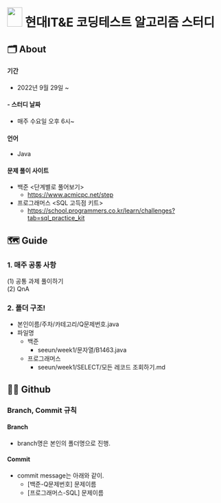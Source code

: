 
# <img src="https://static.wikia.nocookie.net/arendelle/images/d/d2/Olaf.png/revision/latest?cb=20151103113103&path-prefix=ko" width="35" height="45"/> 현대IT&E 코딩테스트 알고리즘 스터디 </br>
  
## 🗂 About </br>
#### 기간 
  - 2022년 9월 29일 ~
#### - 스터디 날짜 
  - 매주 수요일 오후 6시~
#### 언어
  - Java
#### 문제 풀이 사이트
  - 백준 <단계별로 풀어보기>  
    - https://www.acmicpc.net/step
  - 프로그래머스 <SQL 고득점 키트> 
    - https://school.programmers.co.kr/learn/challenges?tab=sql_practice_kit  
  
  
## 🗺 Guide </br>
### 1. 매주 공통 사항
(1) 공통 과제 풀이하기  
(2) QnA  
  
### 2. 폴더 구조!
- 본인이름/주차/카테고리/Q문제번호.java
- 파일명
  - 백준
    - seeun/week1/문자열/B1463.java
  - 프로그래머스
    - seeun/week1/SELECT/모든 레코드 조회하기.md
  
## 👨‍💻 Github </br>
  
  ### Branch, Commit 규칙  
  
  #### Branch  
  - branch명은 본인의 폴더명으로 진행.
    
  #### Commit
  - commit message는 아래와 같이.
    - [백준-Q문제번호] 문제이름
    - [프로그래머스-SQL] 문제이름
    
    
